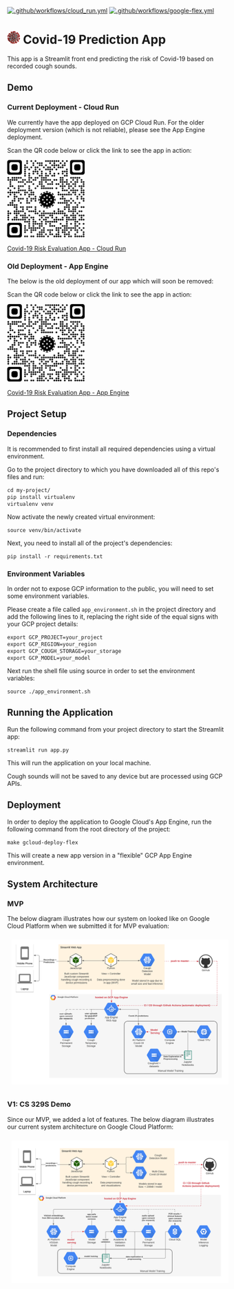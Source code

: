 [![.github/workflows/cloud_run.yml](https://github.com/LukasHaas/cs329s-covid-prediction/actions/workflows/cloud_run.yml/badge.svg)](https://github.com/LukasHaas/cs329s-covid-prediction/actions/workflows/cloud_run.yml)
[![.github/workflows/google-flex.yml](https://github.com/LukasHaas/cs329s-covid-prediction/actions/workflows/google-flex.yml/badge.svg)](https://github.com/LukasHaas/cs329s-covid-prediction/actions/workflows/google-flex.yml)

# <img src="./assets/covid.png" alt="Covid-19 Evaluation App - QR Code" height="30px" width="30px" /> Covid-19 Prediction App
This app is a Streamlit front end predicting the risk of Covid-19 based on recorded cough sounds.

## Demo

### Current Deployment - Cloud Run

We currently have the app deployed on GCP Cloud Run. For the older deployment version (which is not reliable), please see the
App Engine deployment.

Scan the QR code below or click the link to see the app in action:

<img src="QRCode.jpg"
     alt="Covid-19 Evaluation App - QR Code"
     width="180px"/>
     
[Covid-19 Risk Evaluation App - Cloud Run](https://covid-risk-evaluation-fynom42syq-uc.a.run.app/)

### Old Deployment - App Engine

The below is the old deployment of our app which will soon be removed:

Scan the QR code below or click the link to see the app in action:

<img src="QRCode_App_Engine.jpg"
     alt="Covid-19 Evaluation App - QR Code App Engine"
     width="180px"/>
     
[Covid-19 Risk Evaluation App - App Engine](https://cs329s-covid-caugh-prediction.appspot.com/)


## Project Setup

### Dependencies
It is recommended to first install all required dependencies using a virtual environment.

Go to the project directory to which you have downloaded all of this repo's files and run:
```shell
cd my-project/
pip install virtualenv
virtualenv venv
```

Now activate the newly created virtual environment:
```shell
source venv/bin/activate
```

Next, you need to install all of the project's dependencies:
```shell
pip install -r requirements.txt
```

### Environment Variables
In order not to expose GCP information to the public, you will need to set some environment variables.

Please create a file called `app_environment.sh` in the project directory and add the following lines to it,
replacing the right side of the equal signs with your GCP project details:
```shell
export GCP_PROJECT=your_project
export GCP_REGION=your_region
export GCP_COUGH_STORAGE=your_storage
export GCP_MODEL=your_model
```

Next run the shell file using source in order to set the environment variables:
```shell
source ./app_environment.sh
```

## Running the Application
Run the following command from your project directory to start the Streamlit app:
```shell
streamlit run app.py
```
This will run the application on your local machine.

Cough sounds will not be saved to any device but are processed using GCP APIs.

## Deployment
In order to deploy the application to Google Cloud's App Engine, run the following command from the root directory of the project:
```shell
make gcloud-deploy-flex
```
This will create a new app version in a "flexible" GCP App Engine environment.

## System Architecture
### MVP
The below diagram illustrates how our system on looked like on Google Cloud Platform when we submitted it for MVP evaluation:

<img src="MVPSystemDiagram.png"
     alt="Covid-19 Evaluation App - MVP System Diagram"
     style="margin: 10px" />
     
### V1: CS 329S Demo 
Since our MVP, we added a lot of features. The below diagram illustrates our current system architecture on Google Cloud Platform:

<img src="DemoSystemDiagram.png"
     alt="Covid-19 Evaluation App - V1 System Diagram"
     style="margin: 10px" />

